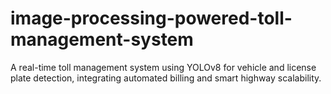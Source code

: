 # image-processing-powered-toll-management-system
A real-time toll management system using YOLOv8 for vehicle and license plate detection, integrating automated billing and smart highway scalability.
